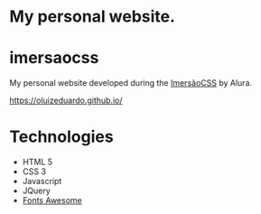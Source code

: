 # My personal website.
# imersaocss
My personal website developed during the [ImersãoCSS](https://www.alura.com.br/imersao-css/?target=_blank) by Alura.

https://oluizeduardo.github.io/

# Technologies
- HTML 5
- CSS 3
- Javascript
- JQuery
- [Fonts Awesome](https://fontawesome.com/)
